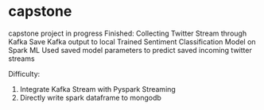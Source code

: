 # capstone
capstone project in progress
Finished:
Collecting Twitter Stream through Kafka
Save Kafka output to local
Trained Sentiment Classification Model on Spark ML 
Used saved model parameters to predict saved incoming twitter streams

Difficulty:
1. Integrate Kafka Stream with Pyspark Streaming
2. Directly write spark dataframe to mongodb
